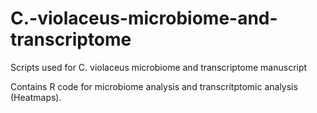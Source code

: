 # C.-violaceus-microbiome-and-transcriptome
Scripts used for C. violaceus microbiome and transcriptome manuscript

Contains R code for microbiome analysis and transcritptomic analysis (Heatmaps).
